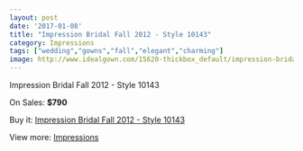 ```yaml
---
layout: post
date: '2017-01-08'
title: "Impression Bridal Fall 2012 - Style 10143"
category: Impressions
tags: ["wedding","gowns","fall","elegant","charming"]
image: http://www.idealgown.com/15620-thickbox_default/impression-bridal-fall-2012-style-10143.jpg
---
```

Impression Bridal Fall 2012 - Style 10143

On Sales: **$790**
<a href="https://www.idealgown.com/en/impressions/6236-impression-bridal-fall-2012-style-10143.html"><amp-img layout="responsive" width="600" height="600" src="//www.idealgown.com/15620-thickbox_default/impression-bridal-fall-2012-style-10143.jpg" alt="Impression Bridal Fall 2012 - Style 10143 0" /></a>
<a href="https://www.idealgown.com/en/impressions/6236-impression-bridal-fall-2012-style-10143.html"><amp-img layout="responsive" width="600" height="600" src="//www.idealgown.com/15622-thickbox_default/impression-bridal-fall-2012-style-10143.jpg" alt="Impression Bridal Fall 2012 - Style 10143 1" /></a>
<a href="https://www.idealgown.com/en/impressions/6236-impression-bridal-fall-2012-style-10143.html"><amp-img layout="responsive" width="600" height="600" src="//www.idealgown.com/15621-thickbox_default/impression-bridal-fall-2012-style-10143.jpg" alt="Impression Bridal Fall 2012 - Style 10143 2" /></a>

Buy it: [Impression Bridal Fall 2012 - Style 10143](https://www.idealgown.com/en/impressions/6236-impression-bridal-fall-2012-style-10143.html "Impression Bridal Fall 2012 - Style 10143")

View more: [Impressions](https://www.idealgown.com/en/91-impressions "Impressions")